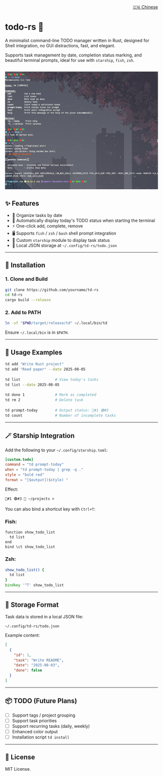 <!-- README_en.md -->

<p align="right">
  <a href=".github/doc/README_zh.md">🇨🇳 Chinese</a>
</p>

# todo-rs 📝

A minimalist command-line TODO manager written in Rust, designed for Shell integration, no GUI distractions, fast, and elegant.

Supports task management by date, completion status marking, and beautiful terminal prompts, ideal for use with `starship`, `fish`, `zsh`.

## ![preview](.github/preview/td-rs.png)

## ✨ Features

- 📆 Organize tasks by date
- 🔔 Automatically display today's TODO status when starting the terminal
- ⚡ One-click add, complete, remove
- 🖥️ Supports `fish` / `zsh` / `bash` shell prompt integration
- 🧠 Custom `starship` module to display task status
- 💾 Local JSON storage at `~/.config/td-rs/todo.json`

---

## 🚀 Installation

### 1. Clone and Build

```bash
git clone https://github.com/yourname/td-rs
cd td-rs
cargo build --release
```

### 2. Add to PATH

```bash
ln -sf "$PWD/target/release/td" ~/.local/bin/td
```

Ensure `~/.local/bin` is in `$PATH`.

---

## 🧪 Usage Examples

```bash
td add "Write Rust project"
td add "Read paper" --date 2025-08-05

td list                # View today's tasks
td list --date 2025-08-05

td done 1              # Mark as completed
td rm 2                # Delete task

td prompt-today        # Output status: 🔴#1 🟢#3
td count               # Number of incomplete tasks
```

---

## 🪄 Starship Integration

Add the following to your `~/.config/starship.toml`:

```toml
[custom.todo]
command = "td prompt-today"
when = "td prompt-today | grep -q ."
style = "bold red"
format = "[$output]($style) "
```

Effect:

```
🔴#1 🟢#3  ~/projects >
```

You can also bind a shortcut key with `Ctrl+T`:

### Fish:

```fish
function show_todo_list
  td list
end
bind \ct show_todo_list
```

### Zsh:

```zsh
show_todo_list() {
  td list
}
bindkey '^T' show_todo_list
```

---

## 📁 Storage Format

Task data is stored in a local JSON file:

```
~/.config/td-rs/todo.json
```

Example content:

```json
[
  {
    "id": 1,
    "task": "Write README",
    "date": "2025-08-03",
    "done": false
  }
]
```

---

## 📦 TODO (Future Plans)

- [ ] Support tags / project grouping
- [ ] Support task priorities
- [ ] Support recurring tasks (daily, weekly)
- [ ] Enhanced color output
- [ ] Installation script `td install`

---

## 📜 License

MIT License.
